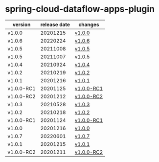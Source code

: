 # spring-cloud-dataflow-apps-plugin	


|version|release date|changes|
|---|---|---|
|v1.0.0|20201215|[v1.0.0](./v1.0.0-20201215.md)|
|v1.0.6|20220224|[v1.0.6](./v1.0.6-20220224.md)|
|v1.0.5|20211008|[v1.0.5](./v1.0.5-20211008.md)|
|v1.0.5|20211007|[v1.0.5](./v1.0.5-20211007.md)|
|v1.0.4|20210924|[v1.0.4](./v1.0.4-20210924.md)|
|v1.0.2|20210219|[v1.0.2](./v1.0.2-20210219.md)|
|v1.0.1|20201216|[v1.0.1](./v1.0.1-20201216.md)|
|v1.0.0-RC1|20201125|[v1.0.0-RC1](./v1.0.0-RC1-20201125.md)|
|v1.0.0-RC2|20201212|[v1.0.0-RC2](./v1.0.0-RC2-20201212.md)|
|v1.0.3|20210528|[v1.0.3](./v1.0.3-20210528.md)|
|v1.0.2|20210218|[v1.0.2](./v1.0.2-20210218.md)|
|v1.0.0-RC1|20201124|[v1.0.0-RC1](./v1.0.0-RC1-20201124.md)|
|v1.0.0|20201216|[v1.0.0](./v1.0.0-20201216.md)|
|v1.0.7|20220601|[v1.0.7](./v1.0.7-20220601.md)|
|v1.0.1|20201215|[v1.0.1](./v1.0.1-20201215.md)|
|v1.0.0-RC2|20201211|[v1.0.0-RC2](./v1.0.0-RC2-20201211.md)|

